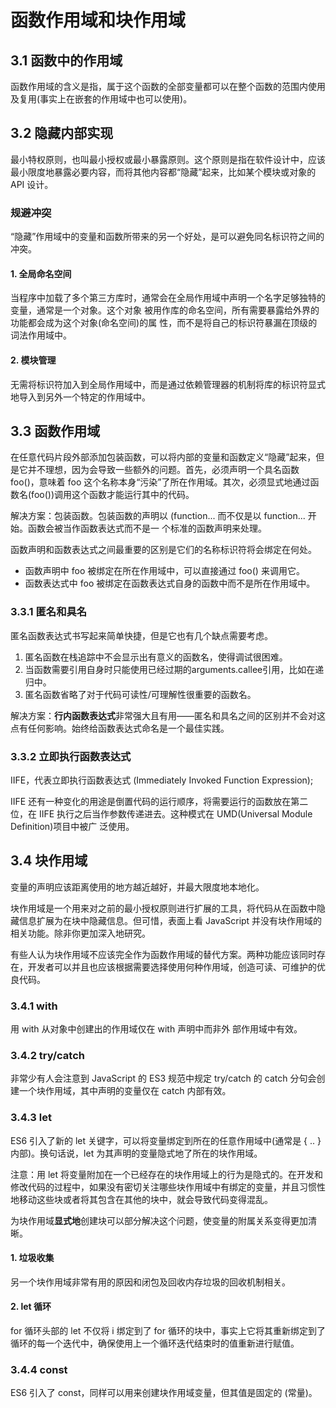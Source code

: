 # 函数作用域和块作用域

## 3.1 函数中的作用域

函数作用域的含义是指，属于这个函数的全部变量都可以在整个函数的范围内使用及复用\(事实上在嵌套的作用域中也可以使用\)。

## 3.2 隐藏内部实现

最小特权原则，也叫最小授权或最小暴露原则。这个原则是指在软件设计中，应该最小限度地暴露必要内容，而将其他内容都“隐藏”起来，比如某个模块或对象的 API 设计。

### 规避冲突

“隐藏”作用域中的变量和函数所带来的另一个好处，是可以避免同名标识符之间的冲突。

#### 1. 全局命名空间

当程序中加载了多个第三方库时，通常会在全局作用域中声明一个名字足够独特的变量，通常是一个对象。这个对象 被用作库的命名空间，所有需要暴露给外界的功能都会成为这个对象\(命名空间\)的属 性，而不是将自己的标识符暴漏在顶级的词法作用域中。

#### 2. 模块管理

无需将标识符加入到全局作用域中，而是通过依赖管理器的机制将库的标识符显式地导入到另外一个特定的作用域中。

## 3.3 函数作用域

在任意代码片段外部添加包装函数，可以将内部的变量和函数定义“隐藏”起来，但是它并不理想，因为会导致一些额外的问题。首先，必须声明一个具名函数 foo\(\)，意味着 foo 这个名称本身“污染”了所在作用域。其次，必须显式地通过函数名\(foo\(\)\)调用这个函数才能运行其中的代码。

解决方案：包装函数。包装函数的声明以 \(function... 而不仅是以 function... 开始。函数会被当作函数表达式而不是一 个标准的函数声明来处理。

函数声明和函数表达式之间最重要的区别是它们的名称标识符将会绑定在何处。

* 函数声明中 foo 被绑定在所在作用域中，可以直接通过 foo\(\) 来调用它。
* 函数表达式中 foo 被绑定在函数表达式自身的函数中而不是所在作用域中。

### 3.3.1 匿名和具名

匿名函数表达式书写起来简单快捷，但是它也有几个缺点需要考虑。

1. 匿名函数在栈追踪中不会显示出有意义的函数名，使得调试很困难。
2. 当函数需要引用自身时只能使用已经过期的arguments.callee引用，比如在递归中。
3. 匿名函数省略了对于代码可读性/可理解性很重要的函数名。

解决方案：**行内函数表达式**非常强大且有用——匿名和具名之间的区别并不会对这点有任何影响。始终给函数表达式命名是一个最佳实践。

### 3.3.2 立即执行函数表达式

IIFE，代表立即执行函数表达式 \(Immediately Invoked Function Expression\);

IIFE 还有一种变化的用途是倒置代码的运行顺序，将需要运行的函数放在第二位，在 IIFE 执行之后当作参数传递进去。这种模式在 UMD\(Universal Module Definition\)项目中被广 泛使用。

## 3.4 块作用域

变量的声明应该距离使用的地方越近越好，并最大限度地本地化。

块作用域是一个用来对之前的最小授权原则进行扩展的工具，将代码从在函数中隐藏信息扩展为在块中隐藏信息。但可惜，表面上看 JavaScript 并没有块作用域的相关功能。除非你更加深入地研究。

有些人认为块作用域不应该完全作为函数作用域的替代方案。两种功能应该同时存在，开发者可以并且也应该根据需要选择使用何种作用域，创造可读、可维护的优良代码。

### 3.4.1 with

用 with 从对象中创建出的作用域仅在 with 声明中而非外 部作用域中有效。

### 3.4.2 try/catch

非常少有人会注意到 JavaScript 的 ES3 规范中规定 try/catch 的 catch 分句会创建一个块作用域，其中声明的变量仅在 catch 内部有效。

### 3.4.3 let

ES6 引入了新的 let 关键字，可以将变量绑定到所在的任意作用域中\(通常是 { .. } 内部\)。换句话说，let 为其声明的变量隐式地了所在的块作用域。

注意：用 let 将变量附加在一个已经存在的块作用域上的行为是隐式的。在开发和修改代码的过程中，如果没有密切关注哪些块作用域中有绑定的变量，并且习惯性地移动这些块或者将其包含在其他的块中，就会导致代码变得混乱。

为块作用域**显式地**创建块可以部分解决这个问题，使变量的附属关系变得更加清晰。

#### 1. 垃圾收集

另一个块作用域非常有用的原因和闭包及回收内存垃圾的回收机制相关。

#### 2. let 循环

for 循环头部的 let 不仅将 i 绑定到了 for 循环的块中，事实上它将其重新绑定到了循环的每一个迭代中，确保使用上一个循环迭代结束时的值重新进行赋值。

### 3.4.4 const

ES6 引入了 const，同样可以用来创建块作用域变量，但其值是固定的 \(常量\)。



